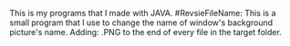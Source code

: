 This is my programs that I made with JAVA.
#RevsieFileName: This is a small program that I use to change the name of window's background picture's name. Adding: .PNG to the end of every file in the target folder.
